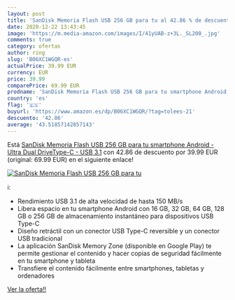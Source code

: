 ```yaml
---
layout: post
title: 'SanDisk Memoria Flash USB 256 GB para tu al 42.86 % de descuento'
date: 2020-12-22 13:43:45
image: 'https://m.media-amazon.com/images/I/41yUAB-z+3L._SL200_.jpg'
comments: true
category: ofertas
author: ring
slug: 'B06XC1WGQR-es'
actualPrice: 39.99 EUR
currency: EUR
price: 39.99
comparePrice: 69.99 EUR
prodname: 'SanDisk Memoria Flash USB 256 GB para tu smartphone Android - Ultra Dual DriveType-C - USB 3.1'
country: 'es'
flag: '🇪🇸'
buyurl: 'https://www.amazon.es/dp/B06XC1WGQR/?tag=tolees-21'
descuento: '42.86'
average: '43.51857142857143'
---
```


Está [SanDisk Memoria Flash USB 256 GB para tu smartphone Android - Ultra Dual DriveType-C - USB 3.1](https://www.amazon.es/dp/B06XC1WGQR/?tag=tolees-21) con 42.86 de descuento por 39.99 EUR (original: 69.99 EUR) en el siguiente enlace!

[![SanDisk Memoria Flash USB 256 GB para tu](https://m.media-amazon.com/images/I/41yUAB-z+3L._SL200_.jpg)](https://www.amazon.es/dp/B06XC1WGQR/?tag=tolees-21)

ℹ️:

- Rendimiento USB 3.1 de alta velocidad de hasta 150 MB/s
- Libera espacio en tu smartphone Android con 16 GB, 32 GB, 64 GB, 128 GB o 256 GB de almacenamiento instantáneo para dispositivos USB Type-C
- Diseño retráctil con un conector USB Type-C reversible y un conector USB tradicional
- La aplicación SanDisk Memory Zone (disponible en Google Play) te permite gestionar el contenido y hacer copias de seguridad fácilmente en tu smartphone y tableta
- Transfiere el contenido fácilmente entre smartphones, tabletas y ordenadores

[Ver la oferta!!](https://www.amazon.es/dp/B06XC1WGQR/?tag=tolees-21)
